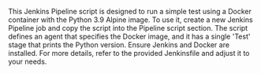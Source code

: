 This Jenkins Pipeline script is designed to run a simple test using a Docker container with the Python 3.9 Alpine image. To use it, create a new Jenkins Pipeline job and copy the script into the Pipeline script section. The script defines an agent that specifies the Docker image, and it has a single 'Test' stage that prints the Python version. Ensure Jenkins and Docker are installed. For more details, refer to the provided Jenkinsfile and adjust it to your needs.
